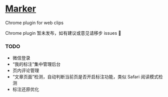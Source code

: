 # [Marker](https://codeoverflow.cn)
Chrome plugin for web clips

Chrome plugin 暂未发布，如有建议或意见请移步 issues 🤖

### TODO
- 微信登录
- “我的标注”集中管理后台
- 页内评论管理
- “文章页面”检测，自动判断当前页是否开启标注功能，类似 Safari 阅读模式检测
- 标注还原优化
